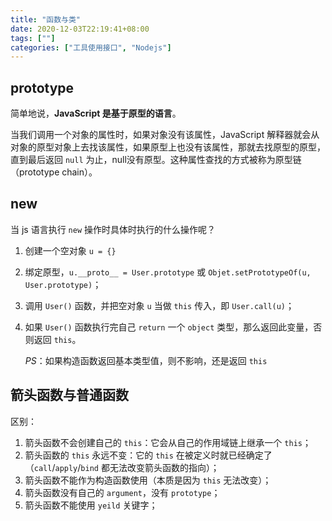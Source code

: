 ```yaml
---
title: "函数与类"
date: 2020-12-03T22:19:41+08:00
tags: [""]
categories: ["工具使用接口", "Nodejs"]
---
```



## prototype

简单地说，**JavaScript 是基于原型的语言**。

当我们调用一个对象的属性时，如果对象没有该属性，JavaScript 解释器就会从对象的原型对象上去找该属性，如果原型上也没有该属性，那就去找原型的原型，直到最后返回 `null` 为止，null没有原型。这种属性查找的方式被称为原型链（prototype chain）。

## new

当 js 语言执行 `new` 操作时具体时执行的什么操作呢？

1. 创建一个空对象 `u = {}`

2. 绑定原型，`u.__proto__ = User.prototype` 或 `Objet.setPrototypeOf(u, User.prototype)`；

3. 调用 `User()` 函数，并把空对象 `u` 当做 `this` 传入，即 `User.call(u)`；

4. 如果 `User()` 函数执行完自己 `return` 一个 `object` 类型，那么返回此变量，否则返回 `this`。

   *PS*：如果构造函数返回基本类型值，则不影响，还是返回 `this`

## 箭头函数与普通函数

区别：

1. 箭头函数不会创建自己的 `this`：它会从自己的作用域链上继承一个 `this`；
2. 箭头函数的 `this` 永远不变：它的 `this` 在被定义时就已经确定了（`call`/`apply`/`bind` 都无法改变箭头函数的指向）；
3. 箭头函数不能作为构造函数使用（本质是因为 `this` 无法改变）；
4. 箭头函数没有自己的 `argument`，没有 `prototype`；
5. 箭头函数不能使用 `yeild` 关键字；
